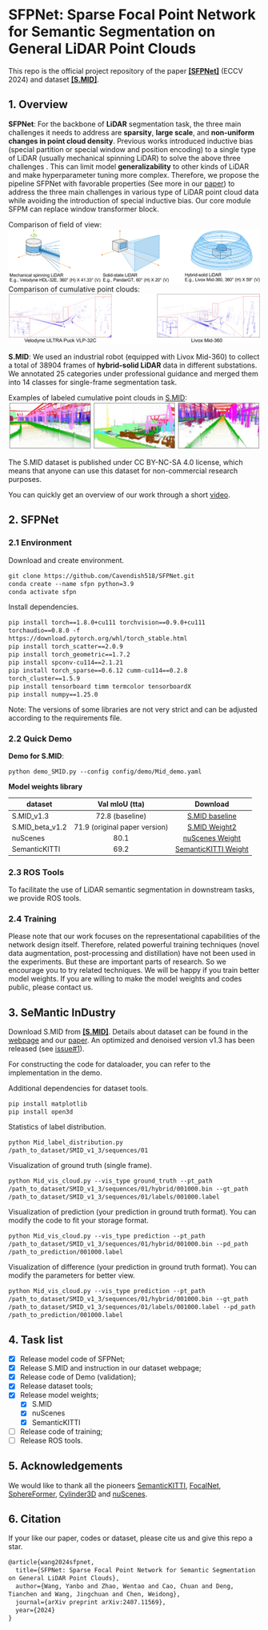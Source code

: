 # SFPNet: Sparse Focal Point Network for Semantic Segmentation on General LiDAR Point Clouds 

This repo is the official project repository of the paper **[\[SFPNet\]](http://arxiv.org/abs/2407.11569)** (ECCV 2024) and dataset **[\[S.MID\]](https://www.semanticindustry.top)**.

## 1. Overview
**SFPNet**: 
For the backbone of **LiDAR** segmentation task, the three main challenges it needs to address are **sparsity**, **large scale**, and **non-uniform changes in point cloud density**. 
Previous works introduced inductive bias (special partition or special window and position encoding) to a single type of LiDAR (usually mechanical spinning LiDAR) to solve the 
above three challenges . This can limit model **generalizability** to other kinds of LiDAR and make hyperparameter tuning more complex.
 Therefore, we propose the pipeline SFPNet with favorable properties (See more in our  [paper](http://arxiv.org/abs/2407.11569)) to address the three main challenges in various type of LiDAR
  point cloud data while avoiding the introduction of special inductive bias. Our core module SFPM can replace window transformer block.

Comparison of field of view:
![image](Figs/LiDAR1.jpg)
Comparison of cumulative point clouds:
![image](Figs/LiDAR2.jpg)



**S.MID**:
We used an industrial robot (equipped with Livox Mid-360) to collect a total of 38904 frames of **hybrid-solid LiDAR** data in different substations. 
We annotated 25 categories under professional guidance and merged them into 14 classes for single-frame segmentation task. 

Examples of labeled cumulative point clouds in [S.MID](https://www.semanticindustry.top/dataset):
![image](Figs/SMID.jpg)

The S.MID dataset is published under CC BY-NC-SA 4.0 license, which means that anyone can use this dataset for non-commercial research purposes.

You can quickly get an overview of our work through a short [video](https://www.youtube.com/watch?v=3AA-p0JUuxk).
## 2. SFPNet

### 2.1 Environment
Download and create environment.
```
git clone https://github.com/Cavendish518/SFPNet.git
conda create --name sfpn python=3.9
conda activate sfpn
```
Install dependencies.
```
pip install torch==1.8.0+cu111 torchvision==0.9.0+cu111 torchaudio==0.8.0 -f https://download.pytorch.org/whl/torch_stable.html
pip install torch_scatter==2.0.9
pip install torch_geometric==1.7.2
pip install spconv-cu114==2.1.21
pip install torch_sparse==0.6.12 cumm-cu114==0.2.8 torch_cluster==1.5.9
pip install tensorboard timm termcolor tensorboardX
pip install numpy==1.25.0
```
Note: The versions of some libraries are not very strict and can be adjusted according to the requirements file.
### 2.2 Quick Demo
**Demo for S.MID**:
```
python demo_SMID.py --config config/demo/Mid_demo.yaml
```

**Model weights library**

| dataset         |        Val mIoU (tta)         |                                                  Download                                                  |
|-----------------|:-----------------------------:|:----------------------------------------------------------------------------------------------------------:|
| S.MID_v1.3      |       72.8  (baseline)        |    [S.MID baseline](https://drive.google.com/file/d/1vn2-Uew3W7c7jZB-dDxgzw7w-VruW7bi/view?usp=sharing)    |
| S.MID_beta_v1.2 | 71.9 (original paper version) |    [S.MID Weight2](https://drive.google.com/file/d/1hvTmEdBdYSe-Rjgc-S9et9P5F5XdAB56/view?usp=sharing)     |
| nuScenes        |             80.1              |   [nuScenes Weight](https://drive.google.com/file/d/1ovEpw6_1km28FM_YmHGwbs0ShUVraL4t/view?usp=sharing)    |
| SemanticKITTI   |             69.2              | [SemanticKITTI Weight](https://drive.google.com/file/d/1xoXseXGDKtNC4dm2axb_8u9rxzNS1Qe_/view?usp=sharing) |

###  2.3 ROS Tools
To facilitate the use of LiDAR semantic segmentation in downstream tasks, we provide ROS tools.

###  2.4 Training
Please note that our work focuses on the representational capabilities of the network design itself. Therefore, related powerful training techniques (novel data augmentation, post-processing
 and distillation) have not been used in the experiments. But these are important parts of research. So we encourage you to try related techniques. We will be happy if you train better model 
 weights. If you are willing to make the model weights and codes public, please contact us.

## 3. SeMantic InDustry 
Download S.MID from **[\[S.MID\]](https://www.semanticindustry.top/download)**. Details about dataset can be found in the [webpage](https://www.semanticindustry.top) and our [paper](http://arxiv.org/abs/2407.11569). 
An optimized and denoised version v1.3 has been released (see [issue#1](https://github.com/Cavendish518/SFPNet/issues/1)).

For constructing the code for dataloader, you can refer to the implementation in the demo.

Additional dependencies for dataset tools.
```
pip install matplotlib
pip install open3d
```
Statistics of label distribution.
```
python Mid_label_distribution.py /path_to_dataset/SMID_v1_3/sequences/01
```
Visualization of ground truth (single frame).
```
python Mid_vis_cloud.py --vis_type ground_truth --pt_path /path_to_dataset/SMID_v1_3/sequences/01/hybrid/001000.bin --gt_path /path_to_dataset/SMID_v1_3/sequences/01/labels/001000.label
```
Visualization of prediction (your prediction in ground truth format). You can modify the code to fit your storage format.
```
python Mid_vis_cloud.py --vis_type prediction --pt_path /path_to_dataset/SMID_v1_3/sequences/01/hybrid/001000.bin --pd_path /path_to_prediction/001000.label
```
Visualization of difference (your prediction in ground truth format). You can modify the parameters for better view.
```
python Mid_vis_cloud.py --vis_type prediction --pt_path /path_to_dataset/SMID_v1_3/sequences/01/hybrid/001000.bin --gt_path /path_to_dataset/SMID_v1_3/sequences/01/labels/001000.label --pd_path /path_to_prediction/001000.label
```
## 4. Task list
- [x] Release model code of SFPNet;
- [x] Release S.MID and instruction in our dataset webpage;
- [x] Release code of Demo (validation);
- [x] Release dataset tools;
- [x] Release model weights;
  - [x] S.MID
  - [x] nuScenes
  - [x] SemanticKITTI
- [ ] Release code of training;
- [ ] Release ROS tools.
## 5. Acknowledgements
We would like to thank all the pioneers [SemanticKITTI](https://github.com/PRBonn/semantic-kitti-api), [FocalNet](https://github.com/microsoft/FocalNet), [SphereFormer](https://github.com/dvlab-research/SphereFormer/tree/master), [Cylinder3D](https://github.com/xinge008/Cylinder3D) and [nuScenes](https://github.com/nutonomy/nuscenes-devkit). 

## 6. Citation
If your like our paper, codes or dataset, please cite us and give this repo a star.
```
@article{wang2024sfpnet,
  title={SFPNet: Sparse Focal Point Network for Semantic Segmentation on General LiDAR Point Clouds},
  author={Wang, Yanbo and Zhao, Wentao and Cao, Chuan and Deng, Tianchen and Wang, Jingchuan and Chen, Weidong},
  journal={arXiv preprint arXiv:2407.11569},
  year={2024}
}
```
